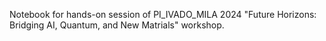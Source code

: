Notebook for hands-on session of PI_IVADO_MILA 2024 "Future Horizons: Bridging AI, Quantum, and New Matrials" workshop.

